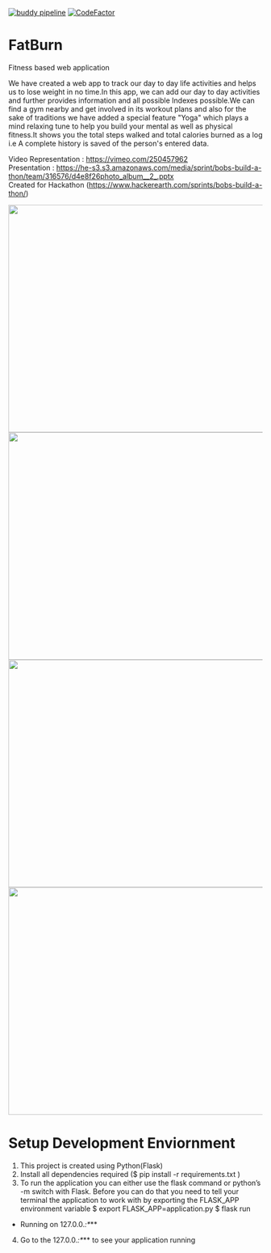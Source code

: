 [![buddy pipeline](https://app.buddy.works/rohitjain00/fatburn/pipelines/pipeline/141212/badge.svg?token=12a288850ff10ce4a9786d411f40bd0933f81d9a662591f5b63c30e61f461cf1 "buddy pipeline")](https://app.buddy.works/rohitjain00/fatburn/pipelines/pipeline/141212)
[![CodeFactor](https://www.codefactor.io/repository/github/rohitjain00/fatburn/badge)](https://www.codefactor.io/repository/github/rohitjain00/fatburn)
# FatBurn
Fitness based web application

We have created a web app to track our day to day life activities and helps us to lose weight in no time.In this app, we can add our day to day activities and further provides information and all possible Indexes possible.We can find a gym nearby and get involved in its workout plans and also for the sake of traditions we have added a special feature "Yoga" which plays a mind relaxing tune to help you build your mental as well as physical fitness.It shows you the total steps walked and total calories burned as a log i.e A complete history is saved of the person's entered data.

Video Representation : https://vimeo.com/250457962
<br>
Presentation : https://he-s3.s3.amazonaws.com/media/sprint/bobs-build-a-thon/team/316576/d4e8f26photo_album__2_.pptx
<br>
Created for Hackathon (https://www.hackerearth.com/sprints/bobs-build-a-thon/)

<img src = "https://he-s3.s3.amazonaws.com/media/sprint/bobs-build-a-thon/team/316576/798defchomepage.png" height = 450 width = 800)/>

<img src = "https://he-s3.s3.amazonaws.com/media/sprint/bobs-build-a-thon/team/316576/807eed7map.png" height = 450 width = 800)/>

<img src = "https://he-s3.s3.amazonaws.com/media/sprint/bobs-build-a-thon/team/316576/898977fyoga.png" height = 450 width = 800)/>

<img src = "https://he-s3.s3.amazonaws.com/media/sprint/bobs-build-a-thon/team/316576/b689074exercise.png" height = 450 width = 800)/>

# Setup Development Enviornment
1. This project is created using Python(Flask)
2. Install all dependencies required ($ pip install -r requirements.txt )
3. To run the application you can either use the flask command or python’s -m switch with Flask. Before you can do that you need to tell your terminal the application to work with by exporting the FLASK_APP environment variable
$ export FLASK_APP=application.py
$ flask run
  * Running on 127.0.0.*:\****
4. Go to the 127.0.0.*:\**** to see your application running

